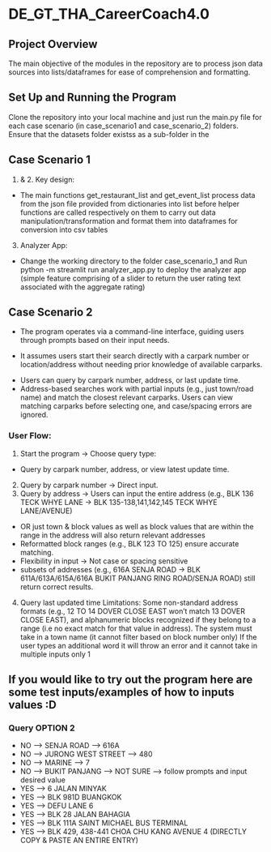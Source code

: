 # DE_GT_THA_CareerCoach4.0
## Project Overview
The main objective of the modules in the repository are to process json data sources into lists/dataframes for ease of comprehension and formatting. 

## Set Up and Running the Program
Clone the repository into your local machine and just run the main.py file for each case scenario (in case_scenario1 and case_scenario_2) folders. 
Ensure that the datasets folder existss as a sub-folder in the 

## Case Scenario 1
1. & 2. Key design:
- The main functions get_restaurant_list and get_event_list process data from the json file provided from dictionaries into list before helper functions are called respectively on them to carry out data manipulation/transformation  and format them into dataframes for conversion into csv tables
3. Analyzer App:
- Change the working directory to the folder case_scenario_1 and Run python -m streamlit run analyzer_app.py to deploy the analyzer app (simple feature comprising of a slider to return the user rating text associated with the aggregate rating) 


## Case Scenario 2
* The program operates via a command-line interface, guiding users through prompts based on their input needs. 
- It assumes users start their search directly with a carpark number or location/address without needing prior knowledge of available carparks. 
* Users can query by carpark number, address, or last update time. 
* Address-based searches work with partial inputs (e.g., just town/road name) and match the closest relevant carparks. Users can view matching carparks before selecting one, and case/spacing errors are ignored.

### User Flow:
1. Start the program → Choose query type: 
- Query by carpark number, address, or view latest update time.
2. Query by carpark number → Direct input.
3. Query by address → Users can input the entire address (e.g., BLK 136 TECK WHYE LANE → BLK 135-138,141,142,145 TECK WHYE LANE/AVENUE)
- OR just town & block values as well as block values that are within the range in the address will also return relevant addresses
- Reformatted block ranges (e.g., BLK 123 TO 125) ensure accurate matching.
- Flexibility in input → Not case or spacing sensitive
- subsets of addresses (e.g., 616A SENJA ROAD → BLK 611A/613A/615A/616A BUKIT PANJANG RING ROAD/SENJA ROAD) still return correct results.
4. Query last updated time 
Limitations:
Some non-standard address formats 
(e.g., 12 TO 14 DOVER CLOSE EAST won’t match 13 DOVER CLOSE EAST), and alphanumeric blocks recognized if they belong to a range
(i.e no exact match for that value in address).
The system must take in a town name (it cannot filter based on block number only)
If the user types an additional word it will throw an error and it cannot take in multiple inputs only 1

## If you would like to try out the program here are some test inputs/examples of how to inputs values :D
### Query OPTION 2
- NO --> SENJA ROAD --> 616A 
- NO --> JURONG WEST STREET --> 480
- NO --> MARINE --> 7
- NO --> BUKIT PANJANG --> NOT SURE --> follow prompts and input desired value
- YES --> 6 JALAN MINYAK
- YES --> BLK 981D BUANGKOK
- YES --> DEFU LANE 6
- YES --> BLK 28 JALAN BAHAGIA
- YES --> BLK 111A SAINT MICHAEL BUS TERMINAL
- YES --> BLK 429, 438-441 CHOA CHU KANG AVENUE 4 (DIRECTLY COPY & PASTE AN ENTIRE ENTRY)
